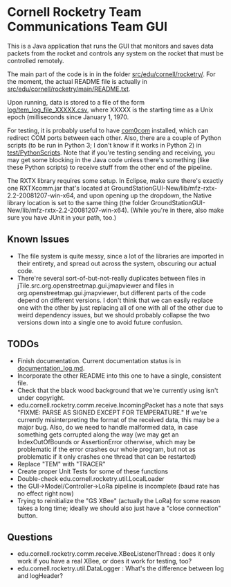 # Cornell Rocketry Team Communications Team GUI

This is a Java application that runs the GUI that monitors and saves data packets from the rocket and controls any system on the rocket that must be controlled remotely.

The main part of the code is in in the folder [src/edu/cornell/rocketry/](src/edu/cornell/rocketry/). For the moment, the actual README file is actually in [src/edu/cornell/rocketry/main/README.txt](src/edu/cornell/rocketry/main/README.txt).

Upon running, data is stored to a file of the form [log/tem_log_file_XXXXX.csv](log/tem_log_file_XXXXX.csv), where XXXXX is the starting time as a Unix epoch (milliseconds since January 1, 1970.

For testing, it is probably useful to have [com0com](http://com0com.sourceforge.net/) installed, which can redirect COM ports between each other. Also, there are a couple of Python scripts (to be run in Python 3; I don't know if it works in Python 2) in [test/PythonScripts](test/PythonScripts). Note that if you're testing sending and receiving, you may get some blocking in the Java code unless there's something (like these Python scripts) to receive stuff from the other end of the pipeline.

The RXTX library requires some setup. In Eclipse, make sure there's exactly one RXTXcomm.jar that's located at GroundStationGUI-New/lib/mfz-rxtx-2.2-20081207-win-x64, and upon opening up the dropdown, the Native library location is set to the same thing (the folder GroundStationGUI-New/lib/mfz-rxtx-2.2-20081207-win-x64). (While you're in there, also make sure you have JUnit in your path, too.)

## Known Issues
- The file system is quite messy, since a lot of the libraries are imported in their entirety, and spread out across the system, obscuring our actual code.
- There're several sort-of-but-not-really duplicates between files in jTile.src.org.openstreetmap.gui.jmapviewer and files in org.openstreetmap.gui.jmapviewer, but different parts of the code depend on different versions. I don't think that we can easily replace one with the other by just replacing all of one with all of the other due to weird dependency issues, but we should probably collapse the two versions down into a single one to avoid future confusion.

## TODOs
- Finish documentation. Current documentation status is in [documentation_log.md](documentation_log.md).
- Incorporate the other README into this one to have a single, consistent file.
- Check that the black wood background that we're currently using isn't under copyright.
- edu.cornell.rocketry.comm.receive.IncomingPacket has a note that says "FIXME: PARSE AS SIGNED EXCEPT FOR TEMPERATURE." If we're currently misinterpreting the format of the received data, this may be a major bug. Also, do we need to handle malformed data, in case something gets corrupted
along the way (we may get an IndexOutOfBounds or AssertionError otherwise, which may be problematic if the error crashes our whole program, but not as problematic if it only crashes one thread that can be restarted)
- Replace "TEM" with "TRACER"
- Create proper Unit Tests for some of these functions
- Double-check edu.cornell.rocketry.util.LocalLoader
- the GUI->Model/Controller->LoRa pipeline is incomplete (baud rate has no effect right now)
- Trying to reinitialize the "GS XBee" (actually the LoRa) for some reason takes a long time; ideally we should also just have a "close connection" button.

## Questions
- edu.cornell.rocketry.comm.receive.XBeeListenerThread : does it only work if you have a real XBee, or does it work for testing, too?
- edu.cornell.rocketry.util.DataLogger : What's the difference between log and logHeader?